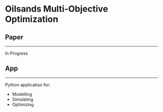 # Oilsands Multi-Objective Optimization

## Paper
---

In Progress

## App
---

Python application for:

* Modelling
* Simulating
* Optimizing
